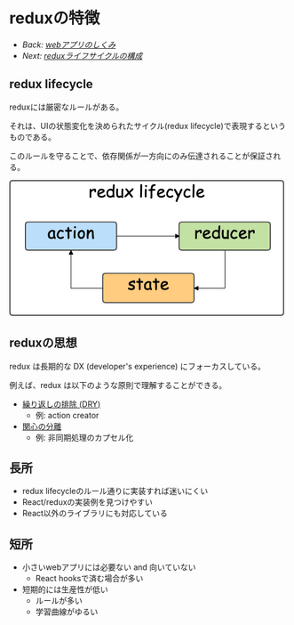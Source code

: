 # reduxの特徴

- *Back: [webアプリのしくみ](./web_app.md)*
- *Next: [reduxライフサイクルの構成](./lifecycle.md)*

## redux lifecycle

reduxには厳密なルールがある。

それは、UIの状態変化を決められたサイクル(redux lifecycle)で表現するというものである。

このルールを守ることで、依存関係が一方向にのみ伝達されることが保証される。

![](./redux_lifecycle_abstract.png)

## reduxの思想

redux は長期的な DX (developer's experience) にフォーカスしている。

例えば、redux は以下のような原則で理解することができる。
- [繰り返しの排除 (DRY)](https://ja.wikipedia.org/wiki/Don%27t_repeat_yourself)
  - 例: action creator
- [関心の分離](https://ja.wikipedia.org/wiki/%E9%96%A2%E5%BF%83%E3%81%AE%E5%88%86%E9%9B%A2)
  - 例: 非同期処理のカプセル化

## 長所

- redux lifecycleのルール通りに実装すれば迷いにくい
- React/reduxの実装例を見つけやすい
- React以外のライブラリにも対応している

## 短所

- 小さいwebアプリには必要ない and 向いていない
  - React hooksで済む場合が多い
- 短期的には生産性が低い
  - ルールが多い
  - 学習曲線がゆるい

